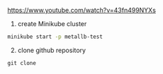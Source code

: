 https://www.youtube.com/watch?v=43fn499NYXs

1.  create Minikube cluster

```zsh
minikube start -p metallb-test
```

2.  clone github repository

```
git clone 
